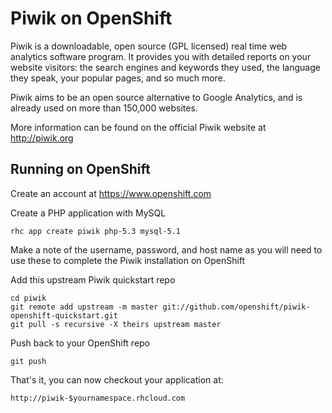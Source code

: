 Piwik on OpenShift
=========================
Piwik is a downloadable, open source (GPL licensed) real time web analytics software program. It provides you with detailed reports on your website visitors: the search engines and keywords they used, the language they speak, your popular pages, and so much more.

Piwik aims to be an open source alternative to Google Analytics, and is already used on more than 150,000 websites. 

More information can be found on the official Piwik website at http://piwik.org

Running on OpenShift
--------------------

Create an account at https://www.openshift.com

Create a PHP application with MySQL

	rhc app create piwik php-5.3 mysql-5.1

Make a note of the username, password, and host name as you will need to use these to complete the Piwik installation on OpenShift

Add this upstream Piwik quickstart repo

	cd piwik
	git remote add upstream -m master git://github.com/openshift/piwik-openshift-quickstart.git
	git pull -s recursive -X theirs upstream master

Push back to your OpenShift repo

	git push

That's it, you can now checkout your application at:

	http://piwik-$yournamespace.rhcloud.com

